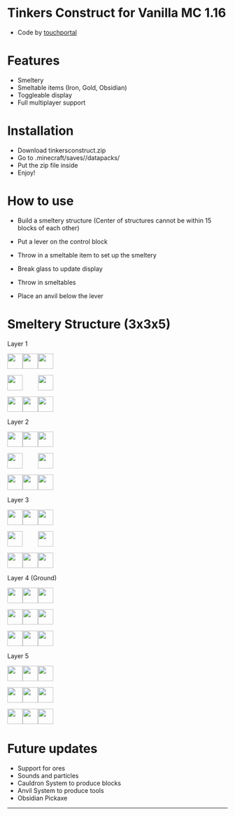 # Tinkers Construct for Vanilla MC 1.16
- Code by [touchportal](https://github.com/touchportal/)

# Features
- Smeltery
- Smeltable items (Iron, Gold, Obsidian)
- Toggleable display
- Full multiplayer support

# Installation
- Download tinkersconstruct.zip
- Go to .minecraft/saves/<world name>/datapacks/
- Put the zip file inside
- Enjoy!

# How to use
- Build a smeltery structure (Center of structures cannot be within 15 blocks of each other)
- Put a lever on the control block
- Throw in a smeltable item to set up the smeltery
- Break glass to update display
- Throw in smeltables

- Place an anvil below the lever

# Smeltery Structure (3x3x5)

Layer 1

<img src="https://github.com/touchportal/tinkersconstruct/blob/master/icons/PolishedBlackstoneBrickSlab.png?raw=true" width="35"><img src="https://github.com/touchportal/tinkersconstruct/blob/master/icons/PolishedBlackstoneBrickSlab.png?raw=true" width="35"><img src="https://github.com/touchportal/tinkersconstruct/blob/master/icons/PolishedBlackstoneBrickSlab.png?raw=true" width="35">

<img src="https://github.com/touchportal/tinkersconstruct/blob/master/icons/PolishedBlackstoneBrickSlab.png?raw=true" width="35"><img width="35"><img src="https://github.com/touchportal/tinkersconstruct/blob/master/icons/PolishedBlackstoneBrickSlab.png?raw=true" width="35">

<img src="https://github.com/touchportal/tinkersconstruct/blob/master/icons/PolishedBlackstoneBrickSlab.png?raw=true" width="35"><img src="https://github.com/touchportal/tinkersconstruct/blob/master/icons/PolishedBlackstoneBrickSlab.png?raw=true" width="35"><img src="https://github.com/touchportal/tinkersconstruct/blob/master/icons/PolishedBlackstoneBrickSlab.png?raw=true" width="35">

Layer 2

<img src="https://github.com/touchportal/tinkersconstruct/blob/master/icons/PolishedBlackstoneBricks.png?raw=true" width="35"><img src="https://github.com/touchportal/tinkersconstruct/blob/master/icons/PolishedBlackstoneBricks.png?raw=true" width="35"><img src="https://github.com/touchportal/tinkersconstruct/blob/master/icons/PolishedBlackstoneBricks.png?raw=true" width="35">

<img src="https://github.com/touchportal/tinkersconstruct/blob/master/icons/PolishedBlackstoneBricks.png?raw=true" width="35"><img width="35"><img src="https://github.com/touchportal/tinkersconstruct/blob/master/icons/PolishedBlackstoneBricks.png?raw=true" width="35">

<img src="https://github.com/touchportal/tinkersconstruct/blob/master/icons/PolishedBlackstoneBricks.png?raw=true" width="35"><img src="https://github.com/touchportal/tinkersconstruct/blob/master/icons/BlackStainedGlass.png?raw=true" width="35"><img src="https://github.com/touchportal/tinkersconstruct/blob/master/icons/PolishedBlackstoneBricks.png?raw=true" width="35">

Layer 3

<img src="https://github.com/touchportal/tinkersconstruct/blob/master/icons/PolishedBlackstoneBricks.png?raw=true" width="35"><img src="https://github.com/touchportal/tinkersconstruct/blob/master/icons/PolishedBlackstoneBricks.png?raw=true" width="35"><img src="https://github.com/touchportal/tinkersconstruct/blob/master/icons/PolishedBlackstoneBricks.png?raw=true" width="35">

<img src="https://github.com/touchportal/tinkersconstruct/blob/master/icons/PolishedBlackstoneBricks.png?raw=true" width="35"><img width="35"><img src="https://github.com/touchportal/tinkersconstruct/blob/master/icons/PolishedBlackstoneBricks.png?raw=true" width="35">

<img src="https://github.com/touchportal/tinkersconstruct/blob/master/icons/PolishedBlackstoneBricks.png?raw=true" width="35"><img src="https://github.com/touchportal/tinkersconstruct/blob/master/icons/ChiseledPolishedBlackstoneBrick.png?raw=true" width="35"><img src="https://github.com/touchportal/tinkersconstruct/blob/master/icons/PolishedBlackstoneBricks.png?raw=true" width="35">

Layer 4 (Ground)

<img src="https://github.com/touchportal/tinkersconstruct/blob/master/icons/PolishedBlackstoneBricks.png?raw=true" width="35"><img src="https://github.com/touchportal/tinkersconstruct/blob/master/icons/PolishedBlackstoneBricks.png?raw=true" width="35"><img src="https://github.com/touchportal/tinkersconstruct/blob/master/icons/PolishedBlackstoneBricks.png?raw=true" width="35">

<img src="https://github.com/touchportal/tinkersconstruct/blob/master/icons/PolishedBlackstoneBricks.png?raw=true" width="35"><img src="https://github.com/touchportal/tinkersconstruct/blob/master/icons/GildedBlackstone.png?raw=true" width="35"><img src="https://github.com/touchportal/tinkersconstruct/blob/master/icons/PolishedBlackstoneBricks.png?raw=true" width="35">

<img src="https://github.com/touchportal/tinkersconstruct/blob/master/icons/PolishedBlackstoneBricks.png?raw=true" width="35"><img src="https://github.com/touchportal/tinkersconstruct/blob/master/icons/PolishedBlackstoneBricks.png?raw=true" width="35"><img src="https://github.com/touchportal/tinkersconstruct/blob/master/icons/PolishedBlackstoneBricks.png?raw=true" width="35">

Layer 5

<img src="https://github.com/touchportal/tinkersconstruct/blob/master/icons/LavaCurrent.png?raw=true" width="35"><img src="https://github.com/touchportal/tinkersconstruct/blob/master/icons/LavaCurrent.png?raw=true" width="35"><img src="https://github.com/touchportal/tinkersconstruct/blob/master/icons/LavaCurrent.png?raw=true" width="35">

<img src="https://github.com/touchportal/tinkersconstruct/blob/master/icons/LavaCurrent.png?raw=true" width="35"><img src="https://github.com/touchportal/tinkersconstruct/blob/master/icons/LavaCurrent.png?raw=true" width="35"><img src="https://github.com/touchportal/tinkersconstruct/blob/master/icons/LavaCurrent.png?raw=true" width="35">

<img src="https://github.com/touchportal/tinkersconstruct/blob/master/icons/LavaCurrent.png?raw=true" width="35"><img src="https://github.com/touchportal/tinkersconstruct/blob/master/icons/LavaCurrent.png?raw=true" width="35"><img src="https://github.com/touchportal/tinkersconstruct/blob/master/icons/LavaCurrent.png?raw=true" width="35">

# Future updates
- Support for ores
- Sounds and particles
- Cauldron System to produce blocks
- Anvil System to produce tools
- Obsidian Pickaxe

---
